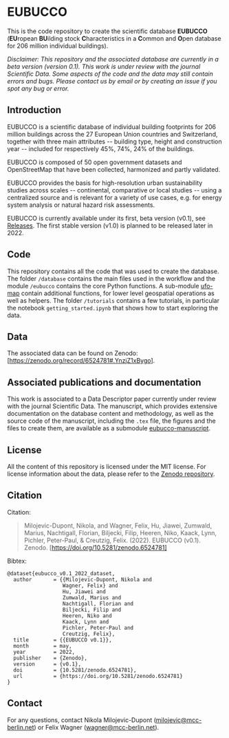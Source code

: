 # EUBUCCO

This is the code repository to create the scientific database __EUBUCCO__ (**EU**ropean **BU**ilding stock **C**haracteristics in a **C**ommon and **O**pen database for 206 million individual buildings).


_Disclaimer: This repository and the associated database are currently in a beta version (version 0.1). This work is under review with the journal Scientific Data. Some aspects of the code and the data may still contain errors and bugs. Please contact us by email or by creating an issue if you spot any bug or error._


## Introduction

EUBUCCO is a scientific database of individual building footprints for 206 million buildings across the 27 European Union countries and Switzerland, together with three main attributes -- building type, height and construction year -- included for respectively 45%, 74%, 24% of the buildings.

EUBUCCO is composed of 50 open government datasets and OpenStreetMap that have been collected, harmonized and partly validated.

EUBUCCO provides the basis for high-resolution urban sustainability studies across scales -- continental, comparative or local studies --  using a centralized source and is relevant for a variety of use cases, e.g. for energy system analysis or natural hazard risk assessments.

EUBUCCO is currently available under its first, beta version (v0.1), see [Releases](https://github.com/ai4up/eubucco/releases/tag/v0.1). The first stable version (v1.0) is planned to be released later in 2022.


## Code

This repository contains all the code that was used to create the database. The folder `/database` contains the main files used in the workflow and the module `/eubucco` contains the core Python functions. A sub-module [ufo-map](https://github.com/ai4up/ufo-map) contain additional functions, for lower level geospatial operations as well as helpers. The folder `/tutorials` contains a few tutorials, in particular the notebook `getting_started.ipynb` that shows how to start exploring the data.


## Data

The associated data can be found on Zenodo: [https://zenodo.org/record/6524781#.YnzjZ1xBygo]. 


## Associated publications and documentation

This work is associated to a Data Descriptor paper currently under review with the journal Scientific Data. The manuscript, which provides extensive documentation on the database content and methodology, as well as the source code of the manuscript, including the `.tex` file, the figures and the files to create them, are available as a submodule [eubucco-manuscript](https://github.com/ai4up/eubucco-manuscript). 


## License


All the content of this repository is licensed under the MIT license. For license information about the data, please refer to the [Zenodo repository](https://zenodo.org/record/6524781#.YnzjZ1xBygo).


## Citation


Citation:

> Milojevic-Dupont, Nikola, and Wagner, Felix, Hu, Jiawei, Zumwald, Marius, Nachtigall, Florian, Biljecki, Filip, Heeren, Niko, Kaack, Lynn, Pichler, Peter-Paul, & Creutzig, Felix. (2022). EUBUCCO (v0.1). Zenodo. [https://doi.org/10.5281/zenodo.6524781]


Bibtex: 

```
@dataset{eubucco_v0.1_2022_dataset,
  author       = {{Milojevic-Dupont, Nikola and
                  Wagner, Felix} and
                  Hu, Jiawei and
                  Zumwald, Marius and
                  Nachtigall, Florian and
                  Biljecki, Filip and
                  Heeren, Niko and
                  Kaack, Lynn and
                  Pichler, Peter-Paul and
                  Creutzig, Felix},
  title        = {{EUBUCCO v0.1}},
  month        = may,
  year         = 2022,
  publisher    = {Zenodo},
  version      = {v0.1},
  doi          = {10.5281/zenodo.6524781},
  url          = {https://doi.org/10.5281/zenodo.6524781}
}
```

## Contact

For any questions, contact Nikola Milojevic-Dupont (milojevic@mcc-berlin.net) or Felix Wagner (wagner@mcc-berlin.net).

